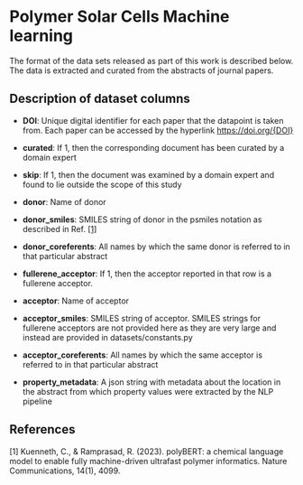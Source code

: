 # Polymer Solar Cells Machine learning

The format of the data sets released as part of this work is described below. The data is extracted and curated from the abstracts of journal papers.

## Description of dataset columns

- **DOI**: Unique digital identifier for each paper that the datapoint is taken from. Each paper can be accessed by the hyperlink https://doi.org/{DOI}

- **curated**: If 1, then the corresponding document has been curated by a domain expert

- **skip**: If 1, then the document was examined by a domain expert and found to lie outside the scope of this study

- **donor**: Name of donor

- **donor_smiles**: SMILES string of donor in the psmiles notation as described in Ref. [[1]](https://www.nature.com/articles/s41467-023-39868-6)

- **donor_coreferents**: All names by which the same donor is referred to in that particular abstract

- **fullerene_acceptor**: If 1, then the acceptor reported in that row is a fullerene acceptor.

- **acceptor**: Name of acceptor

- **acceptor_smiles**: SMILES string of acceptor. SMILES strings for fullerene acceptors are not provided here as they are very large and instead are provided in datasets/constants.py

- **acceptor_coreferents**: All names by which the same acceptor is referred to in that particular abstract

- **property_metadata**:  A json string with metadata about the location in the abstract from which property values were extracted by the NLP pipeline

## References

[1] Kuenneth, C., & Ramprasad, R. (2023). polyBERT: a chemical language model to enable fully machine-driven ultrafast polymer informatics. Nature Communications, 14(1), 4099.
